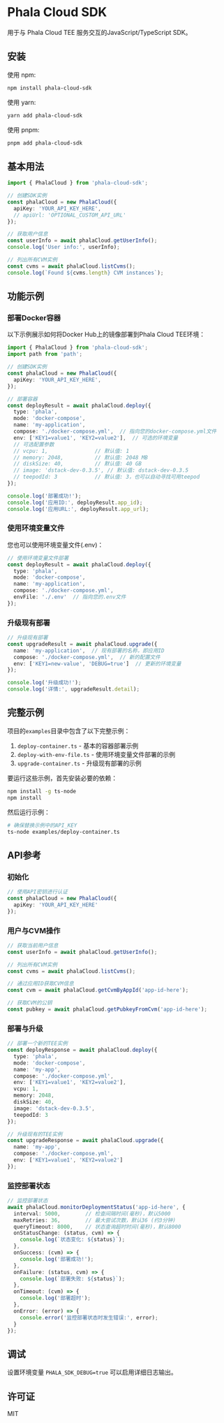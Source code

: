 # Phala Cloud SDK

用于与 Phala Cloud TEE 服务交互的JavaScript/TypeScript SDK。

## 安装

使用 npm:

```bash
npm install phala-cloud-sdk
```

使用 yarn:

```bash
yarn add phala-cloud-sdk
```

使用 pnpm:

```bash
pnpm add phala-cloud-sdk
```

## 基本用法

```typescript
import { PhalaCloud } from 'phala-cloud-sdk';

// 创建SDK实例
const phalaCloud = new PhalaCloud({
  apiKey: 'YOUR_API_KEY_HERE',
  // apiUrl: 'OPTIONAL_CUSTOM_API_URL'
});

// 获取用户信息
const userInfo = await phalaCloud.getUserInfo();
console.log('User info:', userInfo);

// 列出所有CVM实例
const cvms = await phalaCloud.listCvms();
console.log(`Found ${cvms.length} CVM instances`);
```

## 功能示例

### 部署Docker容器

以下示例展示如何将Docker Hub上的镜像部署到Phala Cloud TEE环境：

```typescript
import { PhalaCloud } from 'phala-cloud-sdk';
import path from 'path';

// 创建SDK实例
const phalaCloud = new PhalaCloud({
  apiKey: 'YOUR_API_KEY_HERE',
});

// 部署容器
const deployResult = await phalaCloud.deploy({
  type: 'phala',
  mode: 'docker-compose',
  name: 'my-application',
  compose: './docker-compose.yml',  // 指向您的docker-compose.yml文件
  env: ['KEY1=value1', 'KEY2=value2'],  // 可选的环境变量
  // 可选配置参数
  // vcpu: 1,               // 默认值: 1
  // memory: 2048,          // 默认值: 2048 MB
  // diskSize: 40,          // 默认值: 40 GB
  // image: 'dstack-dev-0.3.5', // 默认值: dstack-dev-0.3.5
  // teepodId: 3            // 默认值: 3，也可以自动寻找可用teepod
});

console.log('部署成功!');
console.log('应用ID:', deployResult.app_id);
console.log('应用URL:', deployResult.app_url);
```

### 使用环境变量文件

您也可以使用环境变量文件(.env)：

```typescript
// 使用环境变量文件部署
const deployResult = await phalaCloud.deploy({
  type: 'phala',
  mode: 'docker-compose',
  name: 'my-application',
  compose: './docker-compose.yml',
  envFile: './.env'  // 指向您的.env文件
});
```

### 升级现有部署

```typescript
// 升级现有部署
const upgradeResult = await phalaCloud.upgrade({
  name: 'my-application',  // 现有部署的名称，即应用ID
  compose: './docker-compose.yml',  // 新的配置文件
  env: ['KEY1=new-value', 'DEBUG=true']  // 更新的环境变量
});

console.log('升级成功!');
console.log('详情:', upgradeResult.detail);
```

## 完整示例

项目的`examples`目录中包含了以下完整示例：

1. `deploy-container.ts` - 基本的容器部署示例
2. `deploy-with-env-file.ts` - 使用环境变量文件部署的示例
3. `upgrade-container.ts` - 升级现有部署的示例

要运行这些示例，首先安装必要的依赖：

```bash
npm install -g ts-node
npm install
```

然后运行示例：

```bash
# 确保替换示例中的API_KEY
ts-node examples/deploy-container.ts
```

## API参考

### 初始化

```typescript
// 使用API密钥进行认证
const phalaCloud = new PhalaCloud({
  apiKey: 'YOUR_API_KEY_HERE'
});
```

### 用户与CVM操作

```typescript
// 获取当前用户信息
const userInfo = await phalaCloud.getUserInfo();

// 列出所有CVM实例
const cvms = await phalaCloud.listCvms();

// 通过应用ID获取CVM信息
const cvm = await phalaCloud.getCvmByAppId('app-id-here');

// 获取CVM的公钥
const pubkey = await phalaCloud.getPubkeyFromCvm('app-id-here');
```

### 部署与升级

```typescript
// 部署一个新的TEE实例
const deployResponse = await phalaCloud.deploy({
  type: 'phala',
  mode: 'docker-compose',
  name: 'my-app',
  compose: './docker-compose.yml',
  env: ['KEY1=value1', 'KEY2=value2'],
  vcpu: 1,
  memory: 2048,
  diskSize: 40,
  image: 'dstack-dev-0.3.5',
  teepodId: 3
});

// 升级现有的TEE实例
const upgradeResponse = await phalaCloud.upgrade({
  name: 'my-app',
  compose: './docker-compose.yml',
  env: ['KEY1=value1', 'KEY2=value2']
});
```

### 监控部署状态

```typescript
// 监控部署状态
await phalaCloud.monitorDeploymentStatus('app-id-here', {
  interval: 5000,        // 检查间隔时间(毫秒)，默认5000
  maxRetries: 36,        // 最大尝试次数，默认36 (约3分钟)
  queryTimeout: 8000,    // 状态查询超时时间(毫秒)，默认8000
  onStatusChange: (status, cvm) => {
    console.log(`状态变化: ${status}`);
  },
  onSuccess: (cvm) => {
    console.log('部署成功!');
  },
  onFailure: (status, cvm) => {
    console.log(`部署失败: ${status}`);
  },
  onTimeout: (cvm) => {
    console.log('部署超时');
  },
  onError: (error) => {
    console.error('监控部署状态时发生错误:', error);
  }
});
```

## 调试

设置环境变量 `PHALA_SDK_DEBUG=true` 可以启用详细日志输出。

## 许可证

MIT 